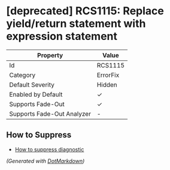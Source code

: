 # \[deprecated\] RCS1115: Replace yield/return statement with expression statement

| Property                    | Value    |
| --------------------------- | -------- |
| Id                          | RCS1115  |
| Category                    | ErrorFix |
| Default Severity            | Hidden   |
| Enabled by Default          | &#x2713; |
| Supports Fade\-Out          | &#x2713; |
| Supports Fade\-Out Analyzer | \-       |

## How to Suppress

* [How to suppress diagnostic](../HowToConfigureAnalyzers#how-to-suppress-a-diagnostic.md)

*\(Generated with [DotMarkdown](http://github.com/JosefPihrt/DotMarkdown)\)*
